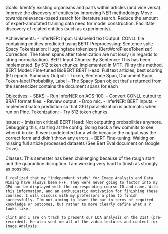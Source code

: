 Goals:
    Identify existing organisms and parts within articles (and vice versa):
        Improve the discovery of entities by improving NER methodology
    Move towards relevance-based search for literature search.
    Reduce the amount of expert-annotated training data need for model construction.
    Facilitate discovery of related entities (such as experiments).

Achievements:
    - InferNER:
        Input: Unlabeled text
        Output: CONLL file containing entities predicted using BERT
        Preprocessing:
            Sentence split: Spacy
            Tokenization: Huggingface tokenizers (BertWordPieceTokenizer)
                Correction: The token spans after tokenization are not lossy (in regards to string normalization).
            BERT Input Chunks:
                By Sentence: This has been implemented.
                By 512 token chunks: Implemented in MTT. I'll try this method.
        BERT Model: Fine-tuned BioBERT
        BERT Head: Full text articles, best scoring (F1) epoch.
        Summary Output:
            - Token, Sentence Span, Document Span, Token-label Probability, Label
            - The Spacy Span object that's returned from the sentencizer contains the document spans for each

Objectives:
    - SBKS:
        - Run InferNER on ACS-100.
        - Convert CONLL output to BRAT format files.
        - Review output.
        - Drop mic.
    - InferNER:
        BERT Inputs:
            - Implement batch prediction so that GPU parallelization is automatic when run on Pine.
        Tokenization:
            - Try 512 token chunks.

Issues:
    - (mission critical) BERT Head: Not outputting probabilities anymore. Debugging this, starting at the config. Going back a few commits to see when it broke. It went undetected for a while because the output was the correct form and didn't throw any errors.
    - BERT Fine-tuning: Waiting on missing full article processed datasets (See Bert Eval document on Google Drive).

Classes:
    This semester has been challenging because of the rough start and the quarantine disruption. I am working very hard to finish as strongly as possible.

    I realized that my "independent study" for Image Analysis and Data Mining have always been P/F. They were never going to factor into my GPA nor be displayed with the corresponding course ID and name. With this information, and an enthusiastic motivation for finishing these courses, I will discuss with my professors a plan to finish successfully. I'm not aiming to lower the bar in terms of required knowledge or outcomes, but rather to more clearly define what a P looks like.

    Clint and I are on track to present our LDA analysis on the 21st (pre-recorded). He also sent me all of the video lectures and content for Image Analysis.